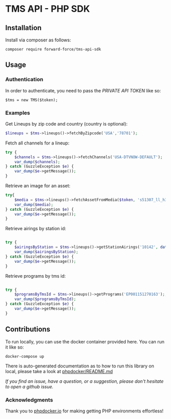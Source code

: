 # TMS API - PHP SDK

## Installation

Install via composer as follows:
```
composer require forward-force/tms-api-sdk
```

## Usage

### Authentication

In order to authenticate, you need to pass the *PRIVATE API TOKEN* like so:

```
$tms = new TMS($token); 
```

### Examples


Get Lineups by zip code and country (country is optional):

```php
$lineups = $tms->lineups()->fetchByZipcode('USA','78701');
```

Fetch all channels for a lineup:

```php
try {
    $channels = $tms->lineups()->fetchChannels('USA-DTVNOW-DEFAULT');
    var_dump($channels);
} catch (GuzzleException $e) {
    var_dump($e->getMessage());
}

```

Retrieve an image for an asset:
```php
try{
    $media = $tms->lineups()->fetchAssetFromMedia($token, 's51307_ll_h3_aa.png');
    var_dump($media);
} catch (GuzzleException $e) {
    var_dump($e->getMessage());
}

```

Retrieve airings by station id:
```php

try {
    $airingsByStation = $tms->lineups()->getStationAirings('10142', date("c", strtotime('-2 days')));
    var_dump($airingsByStation);
} catch (GuzzleException $e) {
    var_dump($e->getMessage());
}

```

Retrieve programs by tms id:
```php

try {
    $programsByTmsId = $tms->lineups()->getPrograms('EP001151270163');;
    var_dump($programsByTmsId);
} catch (GuzzleException $e) {
    var_dump($e->getMessage());
}

```


## Contributions

To run locally, you can use the docker container provided here. You can run it like so:

```
docker-compose up
```
There is auto-generated documentation as to how to run this library on local, please  take a look at [phpdocker/README.md](phpdocker/README.md)

*If you find an issue, have a question, or a suggestion, please don't hesitate to open a github issue.*

### Acknowledgments

Thank you to [phpdocker.io](https://phpdocker.io) for making getting PHP environments effortless! 
